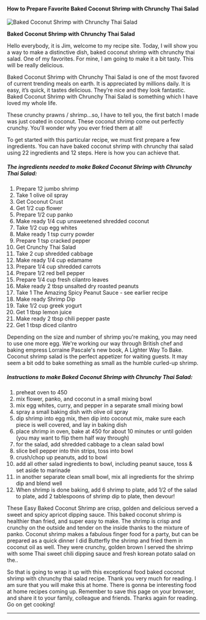             

#### How to Prepare Favorite Baked Coconut Shrimp with Chrunchy Thai Salad

![Baked Coconut Shrimp with Chrunchy Thai Salad](https://img-global.cpcdn.com/recipes/51503103/751x532cq70/baked-coconut-shrimp-with-chrunchy-thai-salad-recipe-main-photo.jpg)

**Baked Coconut Shrimp with Chrunchy Thai Salad**

Hello everybody, it is Jim, welcome to my recipe site. Today, I will show you a way to make a distinctive dish, baked coconut shrimp with chrunchy thai salad. One of my favorites. For mine, I am going to make it a bit tasty. This will be really delicious.

Baked Coconut Shrimp with Chrunchy Thai Salad is one of the most favored of current trending meals on earth. It is appreciated by millions daily. It is easy, it’s quick, it tastes delicious. They’re nice and they look fantastic. Baked Coconut Shrimp with Chrunchy Thai Salad is something which I have loved my whole life.

These crunchy prawns / shrimp…so, I have to tell you, the first batch I made was just coated in coconut. These coconut shrimp come out perfectly crunchy. You'll wonder why you ever fried them at all!

To get started with this particular recipe, we must first prepare a few ingredients. You can have baked coconut shrimp with chrunchy thai salad using 22 ingredients and 12 steps. Here is how you can achieve that.

##### The ingredients needed to make Baked Coconut Shrimp with Chrunchy Thai Salad:

1.  Prepare 12 jumbo shrimp
2.  Take 1 olive oil spray
3.  Get Coconut Crust
4.  Get 1/2 cup flower
5.  Prepare 1/2 cup panko
6.  Make ready 1/4 cup unsweetened shredded coconut
7.  Take 1/2 cup egg whites
8.  Make ready 1 tsp curry powder
9.  Prepare 1 tsp cracked pepper
10.  Get Crunchy Thai Salad
11.  Take 2 cup shredded cabbage
12.  Make ready 1/4 cup edamame
13.  Prepare 1/4 cup shredded carrots
14.  Prepare 1/2 red bell pepper
15.  Prepare 1/4 cup fresh cilantro leaves
16.  Make ready 2 tbsp unsalted dry roasted peanuts
17.  Take 1 The Amazing Spicy Peanut Sauce - see earlier recipe
18.  Make ready Shrimp Dip
19.  Take 1/2 cup greek yogurt
20.  Get 1 tbsp lemon juice
21.  Make ready 2 tbsp chili pepper paste
22.  Get 1 tbsp diced cilantro

Depending on the size and number of shrimp you're making, you may need to use one more egg. We're working our way through British chef and baking empress Lorraine Pascale's new book, A Lighter Way To Bake. Coconut shrimp salad is the perfect appetizer for waiting guests. It may seem a bit odd to bake something as small as the humble curled-up shrimp.

##### Instructions to make Baked Coconut Shrimp with Chrunchy Thai Salad:

1.  preheat oven to 450
2.  mix flower, panko, and coconut in a small mixing bowl
3.  mix egg whites, curry, and pepper in a separate small mixing bowl
4.  spray a small baking dish with olive oil spray
5.  dip shrimp into egg mix, then dip into coconut mix, make sure each piece is well covered, and lay in baking dish
6.  place shrimp in oven, bake at 450 for about 10 minutes or until golden (you may want to flip them half way through)
7.  for the salad, add shredded cabbage to a clean salad bowl
8.  slice bell pepper into thin strips, toss into bowl
9.  crush/chop up peanuts, add to bowl
10.  add all other salad ingredients to bowl, including peanut sauce, toss & set aside to marinade
11.  in another separate clean small bowl, mix all ingredients for the shrimp dip and blend well
12.  When shrimp is done baking, add 6 shrimp to plate, add 1/2 of the salad to plate, add 2 tablespoons of shrimp dip to plate, then devour!

These Easy Baked Coconut Shrimp are crisp, golden and delicious served a sweet and spicy apricot dipping sauce. This baked coconut shrimp is healthier than fried, and super easy to make. The shrimp is crisp and crunchy on the outside and tender on the inside thanks to the mixture of panko. Coconut shrimp makes a fabulous finger food for a party, but can be prepared as a quick dinner I did Butterfly the shrimp and fried them in coconut oil as well. They were crunchy, golden brown I served the shrimp with some Thai sweet chili dipping sauce and fresh korean potato salad on the..

So that is going to wrap it up with this exceptional food baked coconut shrimp with chrunchy thai salad recipe. Thank you very much for reading. I am sure that you will make this at home. There is gonna be interesting food at home recipes coming up. Remember to save this page on your browser, and share it to your family, colleague and friends. Thanks again for reading. Go on get cooking!

* * *